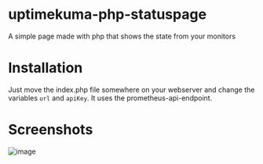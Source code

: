 # uptimekuma-php-statuspage
A simple page made with php that shows the state from your monitors

# Installation
Just move the index.php file somewhere on your webserver and change the variables `url` and `apiKey`. It uses the prometheus-api-endpoint.

# Screenshots
![image](https://github.com/10k-resistor/uptimekuma-php-statuspage/assets/46531925/af123b38-98c3-4d07-b4fe-660ec23ac5bc)
